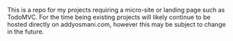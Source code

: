 This is a repo for my projects requiring a micro-site or landing page such as TodoMVC. For the time being existing projects will likely continue to be hosted directly on addyosmani.com, however this may be subject to change in the future.